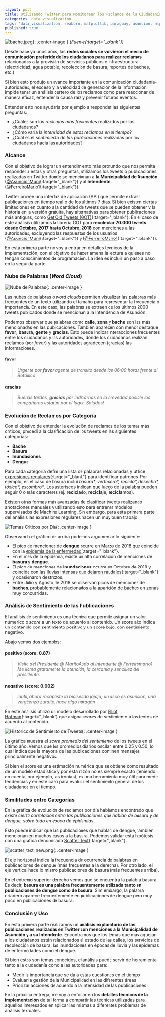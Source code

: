 ```yaml
---
layout: post
title: Utilizando Twitter para Monitorear los Reclamos de la Ciudadanía (1)
categories: data visualization
tags: 'data_visualization, seaborn, matplotlib, paraguay, asuncion, nlp'
published: true
---
```


![bache.jpeg]({{site.baseurl}}/images/2018-10-21-Analisis-Twitter-MuniAsu/bache.jpeg){: .center-image }
*([Fuente](http://www.lavozdigital.com.py/noticia.php?id=10658&id_categoria=9){:target="_blank"})*

Desde hace ya unos años, las **redes sociales se volvieron el medio de comunicación
preferido de los ciudadanos para realizar reclamos** relacionados a la provisión de servicios públicos e infraestructura (electricidad, agua potable, recolección de basura, reportes de baches, etc.)

Si bien esto produjo un avance importante en la comunicación ciudadanía-autoridades, el
exceso y la velocidad de generación de la información impide tener un análisis certero de los reclamos como para reaccionar de manera eficaz, entender la causa raíz y prevenir futuros eventos.

Entender esto nos ayudaría por ejemplo a responder las siguientes preguntas:
- ¿Cuáles son los _reclamos más frecuentes_ realizados por los ciudadanos?
- ¿Cómo varía la _intensidad de estos reclamos en el tiempo_?
- ¿Cuál es el _sentimiento de las publicaciones_ realizadas por los ciudadanos hacia las autoridades?

### Alcance

Con el objetivo de lograr un entendimiento más profundo que nos permita responder a
estas y otras preguntas, utilizamos los tweets o publicaciones realizadas en Twitter donde se mencionan a **la Municipalidad de Asunción** ([@AsuncionMuni](https://twitter.com/AsuncionMuni){:target="_blank"}) y al **Intendente** ([@FerreiroMario1](https://twitter.com/Ferreiromario1){:target="_blank"}).  

Twitter provee una interfaz de aplicación (API) que permite extraer publicaciones en tiempo real o de los últimos 7 días. Si bien existen ciertas limitaciones en cuanto a la cantidad de tweets que se pueden obtener y la historia en la versión gratuita, hay alternativas para obtener publicaciones más antiguas, como [Get Old Tweets (GOT)](https://bit.ly/2pm3LlI){:target="_blank"}. En el caso de este análisis utilizamos la librería GOT para **recolectar 70.000 tweets desde Octubre, 2017 hasta Octubre, 2018** con menciones a las autoridades, excluyendo las respuestas de los usuarios ([@AsuncionMuni](https://twitter.com/AsuncionMuni){:target="_blank"}) y ([@FerreiroMario1](https://twitter.com/Ferreiromario1){:target="_blank"}).

En esta primera parte no voy a entrar en detalles técnicos de la implementación, con el objetivo de hacer amena la lectura a quienes no tengan conocimientos de programación. La idea es incluir un paso a paso en la segunda parte.

### Nube de Palabras (_Word Cloud_)

![Nube de Palabras]({{site.baseurl}}/images/2018-10-21-Analisis-Twitter-MuniAsu/word_cloud_2.png){: .center-image }

Las nubes de palabras o _word clouds_ permiten visualizar las palabras más frecuentes de un texto utilizando el tamaño para representar la frecuencia o importancia. En este caso, las palabras se extraen de los últimos 2000 tweets publicados donde se mencionan a la Intendencia de Asunción.

Podemos observar que palabras como **calle**, **zona** y **bache** son las más mencionadas en las publicaciones. También aparecen con menor destaque **favor**, **basura**, **gente** y **gracias**. Esto puede indicar interacciones frecuentes entre los ciudadanos y las autoridades, donde los ciudadanos realizan reclamos (por _favor_) y las autoridades agradecen (gracias) las informaciones. 

#### favor

> _Urgente por **favor** agente de tránsito desde las 06:00 horas frente al Botánico_

#### gracias

> _Buenas tardes, **gracias** por indicarnos en la brevedad posible los compañeros estarán por el lugar. Saludos!_

### Evolución de Reclamos por Categoría

Con el objetivo de entender la evolución de reclamos de los temas más críticos, procedí a la clasificación de los tweets en las siguientes categorias:

- **Bache**
- **Basura**
- **Inundaciones**
- **Dengue**

Para cada categoría definí una lista de palabras relacionadas y utilice [expresiones regulares](https://platzi.com/blog/expresiones-regulares-python/){:target="_blank"} para identificar patrones. Por ejemplo, en el caso de basura incluí _basura*, vertedero*, recicla*, desecho*, tóxico*, escombro*_. Los asteriscos indican que luego de la palabra pueden seguir 0 o más caracteres (ej. **recicla**do, **recicla**je, **recicla**mos). 

Existen  otras formas más avanzadas de clasificar tweets realizando anotaciones manuales y utilizando esto para entrenar modelos supervisados de Machine Learning. Sin embargo, para esta primera parte del análisis las expresiones regulares hacen un muy buen trabajo.

![Temas Criticos por Dia]({{site.baseurl}}/images/2018-10-21-Analisis-Twitter-MuniAsu/historico_menciones_new.png){: .center-image }

Observando el gráfico de arriba podemos argumentar lo siguiente:

- El pico de menciones de **dengue** ocurre en Marzo de 2018 que coincide con la [epidemia de la enfermedad](http://www.abc.com.py/nacionales/aprueban-emergencia-por-dengue-1681564.html){:target="_blank"}. 
- En el mes de la epidemia, existe un alta correlación de menciones de **basura** y **dengue**.
- El pico de menciones de **inundaciones** ocurre en Octubre de 2018 y coincide con las [lluvias intensas que dejaron raudales](http://www.abc.com.py/nacionales/raudales-causan-estragos-durante-tormenta-1747540.html){:target="_blank"} y ocasionaron destrozos.
- Entre Julio y Agosto de 2018 se observan picos de menciones de **baches**, probablemente relacionados a la aparición de baches en zonas muy concurridas.

### Análisis de Sentimiento de las Publicaciones

El análisis de sentimiento es una técnica que permite asignar un valor númerico o _score_ a un texto de acuerdo al contenido. Un score alto indica un contenido con sentimiento positivo y un score bajo, con sentimiento negativo. 

Abajo vemos dos ejemplos:

#### positivo (score: 0.87)
> _Visita del Presidente @ MaritoAbdo al intendente @ Ferreiromario1 . Me llama gratamente la atención, la cercanía y sencillez del presidente._ 

#### negativo (score: 0.002)
> _inútil, ahora recapaste la bicisenda jajaja, un asco es asuncion, una vergüenza zurdito, hace algo haragán_

En este análisis utilizo un modelo desarrollado por [Elliot Hofman](https://github.com/aylliote/senti-py){:target="_blank"} que asigna _scores_ de sentimiento a los textos de acuerdo al contenido. 

![Historico de Sentimiento de Tweets]({{site.baseurl}}/images/2018-10-21-Analisis-Twitter-MuniAsu/historico_sentimiento.png){: .center-image }

La gráfica muestra el _score promedio del sentimiento_ de los tweets en el último año. Vemos que los promedios diarios oscilan entre 0.25 y 0.50, lo cual indica que la mayoría de las publicaciones continen mensajes principalmente negativos. 

Si bien el score es una estimación numérica que se obtiene como resultado de un modelo estadístico y por esta razón no es siempre exacto (teniendo en cuenta, por ejemplo, las ironías), es una herramienta muy útil para medir tendencias y en este caso para evaluar el sentimiento general de los ciudadanos en el tiempo.

### Similitudes entre Categorías

En la gráfica de evolución de reclamos por día habiamos encontrado que _existe cierta correlación entre las publicaciones que hablan de basura y de dengue, sobre todo en época de epidemias_.

Esto puede indicar que las publicaciones que hablan de dengue, también mencionan en muchos casos a la basura. Podemos validar esta hipótesis con una gráfica denominada [Scatter Text](https://github.com/JasonKessler/scattertext){:target="_blank"}. 

![scatter_text_new.png]({{site.baseurl}}/images/2018-10-21-Analisis-Twitter-MuniAsu/scatter_text_new.png){: .center-image }

El eje horizonal indica la frecuencia de ocurrencia de palabras en publicaciones de dengue (más frecuentes a la derecha). Por otro lado, el eje vertical hace lo mismo publicaciones de basura (más frecuentes arriba). 

En el extremo superior derecho vemos que se encuentra la palabra basura. Es decir, **basura es una palabra frecuentemente utilizada tanto en publicaciones de dengue como de basura**. Sim embargo, la palabra criadero aparece frecuentemente en publicaciones de dengue pero muy poco en publicaciones de basura. 

### Conclusión y Uso

En esta primera parte realizamos un **análisis exploratorio de las publicaciones
realizadas en Twitter con menciones a la Municipalidad de Asunción y a su Intendente**. Encontramos que los temas que más aquejan a los ciudadanos están relacionados al estado de las calles, los servicios de recolección de basura, las inundaciones en épocas de lluvia y las epidemas de enfermedades como el dengue.

Si bien estos son temas conocidos, el análisis puede servir de herramienta tanto a la ciudadanía como a las autoridades para: 
- Medir la importancia que se da a estas cuestiones en el tiempo
- Evaluar la gestión de la Municipalidad en las diferentes áreas
- Priorizar acciones de acuerdo a la intensidad de las publicaciones

En la próxima entrega, me voy a enfocar en los **detalles técnicos de la implementación** de tal forma a compartir las técnicas utilizadas para aquellos interesados en aplicar las mismas a diferentes problemas de análisis textuales.

